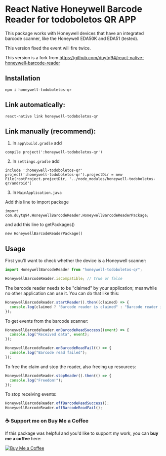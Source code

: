 # React Native Honeywell Barcode Reader for todoboletos QR APP

This package works with Honeywell devices that have an integrated barcode scanner, like the Honeywell EDA50K and EDA51 (tested).

This version fixed the event will fire twice.

This version is a fork from https://github.com/duytq94/react-native-honeywell-barcode-reader

## Installation

```
npm i honeywell-todoboletos-qr
```

## Link automatically:

```
react-native link honeywell-todoboletos-qr
```

## Link manually (recommend):

1. In `app\build.gradle` add

```
compile project(':honeywell-todoboletos-qr')
```

2. In `settings.gradle` add

```
include ':honeywell-todoboletos-qr'
project(':honeywell-todoboletos-qr').projectDir = new File(rootProject.projectDir, '../node_modules/honeywell-todoboletos-qr/android')
```

3. In `MainApplication.java`

Add this line to import package

```
import com.duytq94.HoneywellBarcodeReader.HoneywellBarcodeReaderPackage;
```

and add this line to getPackages()

```
new HoneywellBarcodeReaderPackage()
```

## Usage

First you'll want to check whether the device is a Honeywell scanner:

```js
import HoneywellBarcodeReader from "honeywell-todoboletos-qr";

HoneywellBarcodeReader.isCompatible; // true or false
```

The barcode reader needs to be "claimed" by your application; meanwhile no other application can use it. You can do that like this:

```js
HoneywellBarcodeReader.startReader().then((claimed) => {
  console.log(claimed ? "Barcode reader is claimed" : "Barcode reader is busy");
});
```

To get events from the barcode scanner:

```js
HoneywellBarcodeReader.onBarcodeReadSuccess((event) => {
  console.log("Received data", event);
});

HoneywellBarcodeReader.onBarcodeReadFail(() => {
  console.log("Barcode read failed");
});
```

To free the claim and stop the reader, also freeing up resources:

```js
HoneywellBarcodeReader.stopReader().then(() => {
  console.log("Freedom!");
});
```

To stop receiving events:

```js
HoneywellBarcodeReader.offBarcodeReadSuccess();
HoneywellBarcodeReader.offBarcodeReadFail();
```


### ☕ Support me on Buy Me a Coffee

If this package was helpful and you'd like to support my work, you can **buy me a coffee** here:

[![Buy Me a Coffee](https://img.shields.io/badge/Buy%20Me%20a%20Coffee-apóyame-yellow?style=for-the-badge&logo=buy-me-a-coffee)](https://www.buymeacoffee.com/jolupara)





